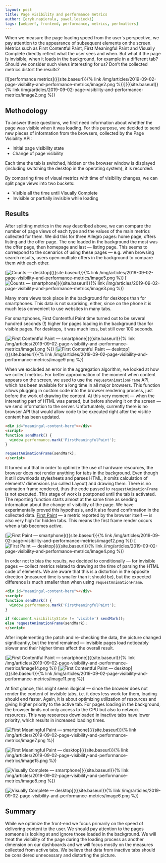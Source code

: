 ```yaml
---
layout: post
title: Page visibility and performance metrics
author: [eryk.napierala, pawel.lesiecki]
tags: [webperf, frontend, performance, metrics, perfmatters]
---
```


When we measure the page loading speed from the user's perspective, we pay attention to the appearance of subsequent
elements on the screen. Metrics such as First Contentful Paint, First Meaningful Paint and Visually Complete directly
reflect what the user sees and when. But what if the page is invisible, when it loads in the background, for example in
a different tab? Should we consider such views interesting for us? Don’t the collected metrics distort the results?

[![performance metrics]({{site.baseurl}}{% link /img/articles/2019-09-02-page-visibility-and-performance-metrics/image2.png %})]({{site.baseurl}}{% link /img/articles/2019-09-02-page-visibility-and-performance-metrics/image2.png %})

## Methodology

To answer these questions, we first need information about whether the page was visible when it was loading. For this purpose, we decided to send
new pieces of information from the browsers, collected by the Page Visibility API:

* Initial page visibility state
* Change of page visibility

Each time the tab is switched, hidden or the browser window is displayed (including switching the desktop in the operating system), it is recorded.

By comparing time of visual metrics with time of visibility changes, we can split page views into two buckets:

* Visible all the time until Visually Complete
* Invisible or partially invisible while loading

## Results

After splitting metrics in the way described above, we can compare the number of page views of each type and the values of the main metrics
collected for them. We did this for three Allegro pages: home page, offers listing and the offer page. The one loaded in the
background the most was the offer page, then homepage and last — listing page. This seems to correspond to the scenarios of using these
pages — e.g. when browsing search results, users open multiple offers in the background to compare them with each other.

[![Counts — desktop](/img/articles/2019-09-02-page-visibility-and-performance-metrics/image5.png "Counts — desktop")]({{site.baseurl}}{% link /img/articles/2019-09-02-page-visibility-and-performance-metrics/image5.png %})
[![Counts — smartphone](/img/articles/2019-09-02-page-visibility-and-performance-metrics/image3.png "Counts — smartphone")]({{site.baseurl}}{% link /img/articles/2019-09-02-page-visibility-and-performance-metrics/image3.png %})

Many more views took place in the background for desktops than for smartphones. This data is not surprising, either, since on the phone it is much
less convenient to use websites in many tabs.

For smartphones, First Contentful Paint time turned out to be several hundred seconds (!) higher for pages loading in the background than
for visible pages. For desktops, it was much less, but still over 100 seconds.

[![First Contentful Paint — smartphone](/img/articles/2019-09-02-page-visibility-and-performance-metrics/image1.png "FCP — smartphone")]({{site.baseurl}}{% link /img/articles/2019-09-02-page-visibility-and-performance-metrics/image1.png %})
[![First Contentful Paint — desktop](/img/articles/2019-09-02-page-visibility-and-performance-metrics/image9.png "FCP — desktop")]({{site.baseurl}}{% link /img/articles/2019-09-02-page-visibility-and-performance-metrics/image9.png %})

When we excluded an error in the aggregation algorithm, we looked at how we collect metrics. For better approximation of the moment when content
appears on the screen, we used to use the ```requestAnimationFrame``` API, which has been available for a long time in all major browsers. This
function allows plugging in custom code into the browser rendering process, just before the work of drawing the content. At this very
moment — when the interesting part of HTML was parsed, but before showing it on the screen — we send information to the server.
Unfortunately, currently there is no browser API that would allow code to be executed right after the visible content has been
updated.

```html
<div id="meaningul-content-here"></div>
<script>
function sendMark() {
  window.performance.mark('FirstMeaningfulPaint');
}

requestAnimationFrame(sendMark);
</script>
```

It turned out that in order to optimize the use of hardware resources, the browser does not render anything for tabs in the background. Even though it
still downloads stylesheets and parses HTML, it omits calculation of elements’ dimensions (so called Layout) and drawing them. There is no
animation frame rendered, thus the code passed to ```requestAnimationFrame``` is not executed. This stage of work is postponed until the tab is
activated. The reporting function starts almost at the same time as sending information about the change of visibility of the page. We have
experimentally proved this hypothesis, and it also found confirmation in the collected data. [First Paint](https://w3c.github.io/paint-timing/#first-paint) — a metric reported by the browser
itself — is also very high for hidden tabs. This means the first frame render occurs when a tab becomes active.

[![First Paint — smartphone](/img/articles/2019-09-02-page-visibility-and-performance-metrics/image12.png "FP — smartphone")]({{site.baseurl}}{% link /img/articles/2019-09-02-page-visibility-and-performance-metrics/image12.png %})
[![First Paint — desktop](/img/articles/2019-09-02-page-visibility-and-performance-metrics/image4.png "FP — desktop")]({{site.baseurl}}{% link /img/articles/2019-09-02-page-visibility-and-performance-metrics/image4.png %})

In order not to bias the results, we decided to conditionally — for invisible pages — collect metrics related to drawing at the time of
parsing the HTML code of elements. We are aware that this is a distortion in the opposite direction (measured time is smaller than it should be), but
the expected difference is much smaller than when using ```requestAnimationFrame```.

```html
<div id="meaningul-content-here"></div>
<script>
function sendMark() {
  window.performance.mark('FirstMeaningfulPaint');
}

if (document.visibilityState != 'visible') sendMark();
else requestAnimationFrame(sendMark);
</script>
```

After implementing the patch and re-checking the data, the picture changed significantly, but the trend remained — invisible pages
load noticeably slower and their higher times affect the overall result.

[![First Contentful Paint — smartphone](/img/articles/2019-09-02-page-visibility-and-performance-metrics/image14.png "FCP — smartphone")]({{site.baseurl}}{% link /img/articles/2019-09-02-page-visibility-and-performance-metrics/image14.png %})
[![First Contentful Paint — desktop](/img/articles/2019-09-02-page-visibility-and-performance-metrics/image11.png "FCP — desktop")]({{site.baseurl}}{% link /img/articles/2019-09-02-page-visibility-and-performance-metrics/image11.png %})

At first glance, this might seem illogical — since the browser does not render the content of invisible tabs, i.e. it does less work for
them, loading should end faster. Again, it is about optimizing utilization of resources and giving higher priority to the active tab. For
pages loading in the background, the browser limits not only access to the CPU but also to network resources. This way resources downloaded in inactive tabs have lower priority, which results in increased loading times.

[![First Meaningful Paint — smartphone](/img/articles/2019-09-02-page-visibility-and-performance-metrics/image7.png "FMP — smartphone")]({{site.baseurl}}{% link /img/articles/2019-09-02-page-visibility-and-performance-metrics/image7.png %})

[![First Meaningful Paint — desktop](/img/articles/2019-09-02-page-visibility-and-performance-metrics/image15.png "FMP — desktop")]({{site.baseurl}}{% link /img/articles/2019-09-02-page-visibility-and-performance-metrics/image15.png %})

[![Visually Complete — smartphone](/img/articles/2019-09-02-page-visibility-and-performance-metrics/image8.png "VC — smartphone")]({{site.baseurl}}{% link /img/articles/2019-09-02-page-visibility-and-performance-metrics/image8.png %})

[![Visually Complete — desktop](/img/articles/2019-09-02-page-visibility-and-performance-metrics/image6.png "VC — desktop")]({{site.baseurl}}{% link /img/articles/2019-09-02-page-visibility-and-performance-metrics/image6.png %})

## Summary

While we optimize the front-end we focus primarily on the speed of delivering content to the user. We should pay attention to the pages
someone is looking at and ignore those loaded in the background. We will treat the visibility of the page during the loading process as
another dimension on our dashboards and we will focus mostly on the measures collected from active tabs. We believe that data from inactive
tabs should be considered unnecessary and distorting the picture.
<style type="text/css">.post a img{margin: 0 auto;display: block;}</style>
